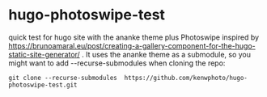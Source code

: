 # hugo-photoswipe-test
quick test for hugo site with the ananke theme plus Photoswipe inspired by https://brunoamaral.eu/post/creating-a-gallery-component-for-the-hugo-static-site-generator/ .
It uses the ananke theme as a submodule, so you might want to add --recurse-submodules when cloning the repo:

```
git clone --recurse-submodules  https://github.com/kenwphoto/hugo-photoswipe-test.git
```
